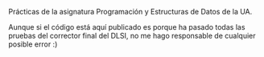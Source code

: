 Prácticas de la asignatura Programación y Estructuras de Datos de la UA.

Aunque si el código está aquí publicado es porque ha pasado todas las pruebas del corrector final del DLSI, no me hago responsable de cualquier posible error :)
